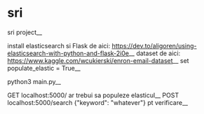 # sri
sri project__

install elasticsearch si Flask de aici: https://dev.to/aligoren/using-elasticsearch-with-python-and-flask-2i0e__
dataset de aici: https://www.kaggle.com/wcukierski/enron-email-dataset__
set populate_elastic = True__

python3 main.py__

GET localhost:5000/ ar trebui sa populeze elasticul__
POST localhost:5000/search {"keyword": "whatever"} pt verificare__